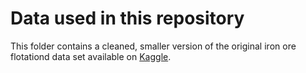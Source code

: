 # Data used in this repository
This folder contains a cleaned, smaller version of the original iron ore flotationd data set available on [Kaggle](https://www.kaggle.com/datasets/edumagalhaes/quality-prediction-in-a-mining-process).
